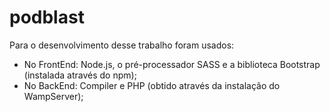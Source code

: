 # podblast

Para o desenvolvimento desse trabalho foram usados:

  - No FrontEnd: Node.js, o pré-processador SASS e a biblioteca Bootstrap (instalada através do npm);
  - No BackEnd: Compiler e PHP (obtido através da instalação do WampServer);
